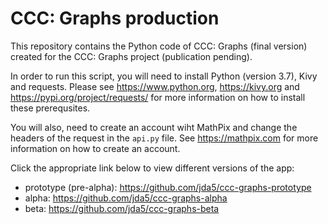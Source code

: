# CCC: Graphs production

This repository contains the Python code of CCC: Graphs (final version) created for the CCC: Graphs project (publication pending).

In order to run this script, you will need to install Python (version 3.7), Kivy and requests. Please see https://www.python.org, https://kivy.org and https://pypi.org/project/requests/ for more information on how to install these prerequsites.

You will also, need to create an account wiht MathPix and change the headers of the request in the `api.py` file. See https://mathpix.com for more information on how to create an account.

Click the appropriate link below to view different versions of the app:

* prototype (pre-alpha):  https://github.com/jda5/ccc-graphs-prototype
* alpha:                  https://github.com/jda5/ccc-graphs-alpha
* beta:                   https://github.com/jda5/ccc-graphs-beta
